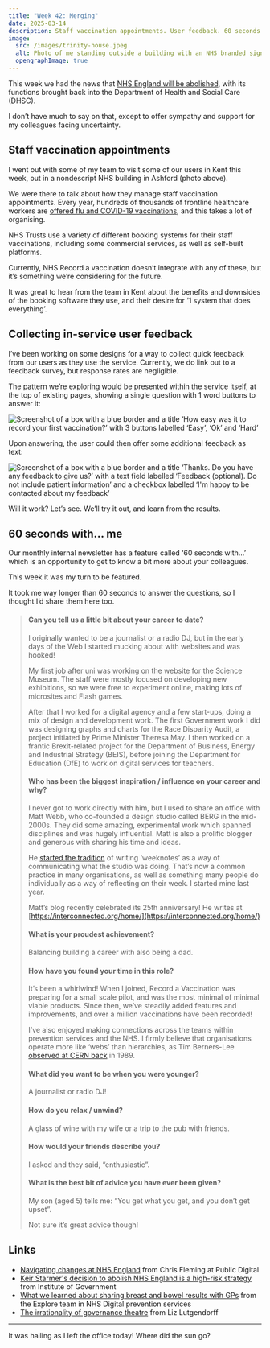 ```yaml
---
title: "Week 42: Merging"
date: 2025-03-14
description: Staff vaccination appointments. User feedback. 60 seconds with me.
image:
  src: /images/trinity-house.jpeg
  alt: Photo of me standing outside a building with an NHS branded sign saying 'Trinity House'
  opengraphImage: true
---
```


This week we had the news that [NHS England will be abolished](https://www.gov.uk/government/news/worlds-largest-quango-scrapped-under-reforms-to-put-patients-first), with its functions brought back into the Department of Health and Social Care (DHSC).

I don’t have much to say on that, except to offer sympathy and support for my colleagues facing uncertainty.

## Staff vaccination appointments

I went out with some of my team to visit some of our users in Kent this week, out in a nondescript NHS building in Ashford (photo above).

We were there to talk about how they manage staff vaccination appointments. Every year, hundreds of thousands of frontline healthcare workers are [offered flu and COVID-19 vaccinations](https://www.england.nhs.uk/long-read/flu-and-covid-19-vaccinations-for-eligible-frontline-health-and-social-care-staff-2/), and this takes a lot of organising.

NHS Trusts use a variety of different booking systems for their staff vaccinations, including some commercial services, as well as self-built platforms.

Currently, NHS Record a vaccination doesn’t integrate with any of these, but it’s something we’re considering for the future.

It was great to hear from the team in Kent about the benefits and downsides of the booking software they use, and their desire for ‘1 system that does everything’.

## Collecting in-service user feedback

I’ve been working on some designs for a way to collect quick feedback from our users as they use the service. Currently, we do link out to a feedback survey, but response rates are negligible.

The pattern we’re exploring would be presented within the service itself, at the top of existing pages, showing a single question with 1 word buttons to answer it:

![Screenshot of a box with a blue border and a title ‘How easy was it to record your first vaccination?’ with 3 buttons labelled ‘Easy’, ‘Ok’ and ‘Hard’](/images/feedback-quick-buttons.png)

Upon answering, the user could then offer some additional feedback as text:

![Screenshot of a box with a blue border and a title ‘Thanks. Do you have any feedback to give us?’ with a text field labelled ‘Feedback (optional). Do not include patient information’ and a checkbox labelled ‘I'm happy to be contacted about my feedback’](/images/more-feedback.png)

Will it work? Let’s see. We’ll try it out, and learn from the results.

## 60 seconds with... me

Our monthly internal newsletter has a feature called ‘60 seconds with...’ which is an opportunity to get to know a bit more about your colleagues.

This week it was my turn to be featured.

It took me way longer than 60 seconds to answer the questions, so I thought I’d share them here too.

> #### Can you tell us a little bit about your career to date?
> I originally wanted to be a journalist or a radio DJ, but in the early days of the Web I started mucking about with websites and was hooked!
>
> My first job after uni was working on the website for the Science Museum. The staff were mostly focused on developing new exhibitions, so we were free to experiment online, making lots of microsites and Flash games.
>
> After that I worked for a digital agency and a few start-ups, doing a mix of design and development work. The first Government work I did was designing graphs and charts for the Race Disparity Audit, a project initiated by Prime Minister Theresa May. I then worked on a frantic Brexit-related project for the Department of Business, Energy and Industrial Strategy (BEIS), before joining the Department for Education (DfE) to work on digital services for teachers.
>
> #### Who has been the biggest inspiration / influence on your career and why?
> I never got to work directly with him, but I used to share an office with Matt Webb, who co-founded a design studio called BERG in the mid-2000s. They did some amazing, experimental work which spanned disciplines and was hugely influential. Matt is also a prolific blogger and generous with sharing his time and ideas.
>
> He [started the tradition](https://interconnected.org/home/2018/07/24/weeknotes) of writing ‘weeknotes’ as a way of communicating what the studio was doing. That’s now a common practice in many organisations, as well as something many people do individually as a way of reflecting on their week. I started mine last year.
>
> Matt’s blog recently celebrated its 25th anniversary! He writes at [https://interconnected.org/home/](https://interconnected.org/home/)
>
> #### What is your proudest achievement?
> Balancing building a career with also being a dad.
>
> #### How have you found your time in this role?
> It’s been a whirlwind! When I joined, Record a Vaccination was preparing for a small scale pilot, and was the most minimal of minimal viable products. Since then, we’ve steadily added features and improvements, and over a million vaccinations have been recorded!
>
> I’ve also enjoyed making connections across the teams within prevention services and the NHS. I firmly believe that organisations operate more like ‘webs’ than hierarchies, as Tim Berners-Lee [observed at CERN back](https://www.w3.org/History/1989/proposal.html) in 1989.
> #### What did you want to be when you were younger?
> A journalist or radio DJ!
> #### How do you relax / unwind?
> A glass of wine with my wife or a trip to the pub with friends.
> #### How would your friends describe you?
> I asked and they said, “enthusiastic”.
> #### What is the best bit of advice you have ever been given?
> My son (aged 5) tells me: “You get what you get, and you don’t get upset”.
>
> Not sure it’s great advice though!

## Links

* [Navigating changes at NHS England](https://public.digital/pd-insights/blog/2025/03/navigating-changes-at-nhs-england) from Chris Fleming at Public Digital
* [Keir Starmer's decision to abolish NHS England is a high-risk strategy](https://www.instituteforgovernment.org.uk/comment/keir-starmers-abolish-nhs-england) from Institute of Government
* [What we learned about sharing breast and bowel results with GPs](https://design-history.prevention-services.nhs.uk/explore-team/2025/03/what-we-learned-about-sharing-breast-and-bowel-results-with-gps/) from the Explore team in NHS Digital prevention services
* [The irrationality of governance theatre](https://lizlutgendorff.substack.com/p/the-irrationality-of-governance-theatre) from Liz Lutgendorff

---

It was hailing as I left the office today! Where did the sun go?
